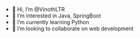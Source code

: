 - 👋 Hi, I’m @VinothLTR
- 👀 I’m interested in Java, SpringBoot
- 🌱 I’m currently learning Python
- 💞️ I’m looking to collaborate on web development

<!---
VinothLTR/VinothLTR is a ✨ special ✨ repository because its `README.md` (this file) appears on your GitHub profile.
You can click the Preview link to take a look at your changes.
--->

